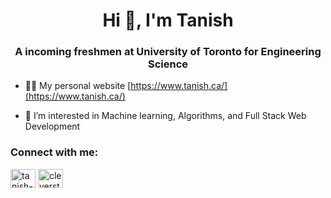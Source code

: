 <h1 align="center">Hi 👋, I'm Tanish</h1>
<h3 align="center">A incoming freshmen at <b>University of Toronto</b> for Engineering Science</h3>

- 👨‍💻 My personal website [https://www.tanish.ca/](https://www.tanish.ca/)

- 👀 I’m interested in Machine learning, Algorithms, and Full Stack Web Development

<h3 align="left">Connect with me:</h3>
<p align="left">
<a href="https://linkedin.com/in/tanish-sharma-93b120223/" target="blank"><img align="center" src="https://raw.githubusercontent.com/rahuldkjain/github-profile-readme-generator/master/src/images/icons/Social/linked-in-alt.svg" alt="tanish-sharma-93b120223/" height="30" width="40" /></a>
<a href="https://instagram.com/cleverstudyboy" target="blank"><img align="center" src="https://raw.githubusercontent.com/rahuldkjain/github-profile-readme-generator/master/src/images/icons/Social/instagram.svg" alt="cleverstudyboy" height="30" width="40" /></a>
</p>
